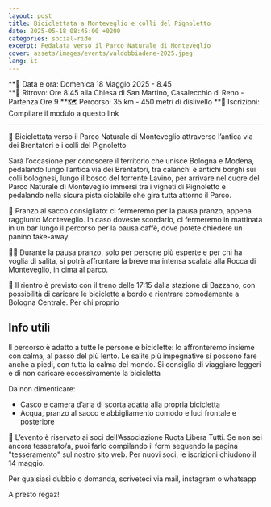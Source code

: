 ```yaml
---
layout: post
title: Biciclettata a Monteveglio e colli del Pignoletto
date: 2025-05-18 08:45:00 +0200
categories: social-ride
excerpt: Pedalata verso il Parco Naturale di Monteveglio 
cover: assets/images/events/valdobbiadene-2025.jpeg
lang: it
---
```

**📅 Data e ora: Domenica 18 Maggio 2025 - 8.45\
**📍 Ritrovo: Ore 8:45 alla Chiesa di San Martino, Casalecchio di Reno - Partenza Ore 9 
**🗺️ Percorso: 35 km - 450 metri di dislivello 
**📝 Iscrizioni: Compilare il modulo a questo link

---
🌿 Biciclettata verso il Parco Naturale di Monteveglio attraverso l’antica via dei Brentatori e i colli del Pignoletto 

Sarà l’occasione per conoscere il territorio che unisce Bologna e Modena, pedalando lungo l’antica via dei Brentatori, tra calanchi e antichi borghi sui 
colli bolognesi, lungo il bosco del torrente Lavino, per arrivare nel cuore del Parco Naturale di Monteveglio immersi tra i vigneti di Pignoletto e 
pedalando nella sicura pista ciclabile che gira tutta attorno il Parco. 

🥪 Pranzo al sacco consigliato: ci fermeremo per la pausa pranzo, appena raggiunto Monteveglio. In caso doveste scordarlo, ci fermeremo in mattinata in 
un bar lungo il percorso per la pausa caffè, dove potete chiedere un panino take-away.

🚵‍♂️ Durante la pausa pranzo, solo per persone più esperte e per chi ha voglia di salita, si potrà affrontare la breve ma intensa scalata alla Rocca di 
Monteveglio, in cima al parco. 

🚆 Il rientro è previsto con il treno delle 17:15 dalla stazione di Bazzano, con possibilità di caricare le biciclette a bordo e rientrare comodamente a  
Bologna Centrale. Per chi proprio

## Info utili

Il percorso è adatto a tutte le persone e biciclette: lo affronteremo insieme con calma, al passo del più lento. Le salite più impegnative si possono fare 
anche a piedi, con tutta la calma del mondo. Si consiglia di viaggiare leggeri e di non caricare eccessivamente la bicicletta

Da non dimenticare:
* Casco e camera d’aria di scorta adatta alla propria bicicletta 
* Acqua, pranzo al sacco e abbigliamento comodo e luci frontale e posteriore

🌻 L’evento è riservato ai soci dell’Associazione Ruota Libera Tutti. Se non sei ancora tesserato/a, puoi farlo compilando il form seguendo la pagina 
"tesseramento" sul nostro sito web. Per nuovi soci, le iscrizioni chiudono il 14 maggio.

Per qualsiasi dubbio o domanda, scriveteci via mail, instagram o whatsapp

A presto regaz! 
